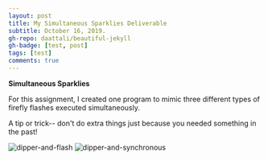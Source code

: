 ```yaml
---
layout: post
title: My Simultaneous Sparklies Deliverable
subtitle: October 16, 2019.
gh-repo: daattali/beautiful-jekyll
gh-badge: [test, post]
tags: [test]
comments: true
---
```


__Simultaneous Sparklies__


For this assignment, I created one program to mimic three different types of firefly flashes executed simultaneously.

A tip or trick-- don't do extra things just because you needed something in the past!


![dipper-and-flash](https://cef3.github.io/img/dipper-and-flash.png)
![dipper-and-synchronous](https://cef3.github.io/img/dipper-and-synchronous.jpeg)

